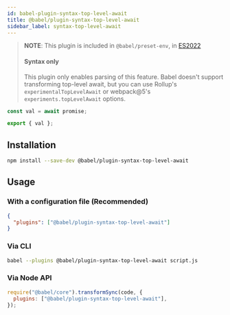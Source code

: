 ```yaml
---
id: babel-plugin-syntax-top-level-await
title: @babel/plugin-syntax-top-level-await
sidebar_label: syntax-top-level-await
---
```


> **NOTE**: This plugin is included in `@babel/preset-env`, in [ES2022](https://github.com/tc39/proposals/blob/master/finished-proposals.md)
>
> #### Syntax only
>
> This plugin only enables parsing of this feature. Babel doesn't support transforming
> top-level await, but you can use Rollup's `experimentalTopLevelAwait` or webpack@5's
> `experiments.topLevelAwait` options.

```js
const val = await promise;

export { val };
```

## Installation

```sh
npm install --save-dev @babel/plugin-syntax-top-level-await
```

## Usage

### With a configuration file (Recommended)

```json
{
  "plugins": ["@babel/plugin-syntax-top-level-await"]
}
```

### Via CLI

```sh
babel --plugins @babel/plugin-syntax-top-level-await script.js
```

### Via Node API

```javascript
require("@babel/core").transformSync(code, {
  plugins: ["@babel/plugin-syntax-top-level-await"],
});
```
